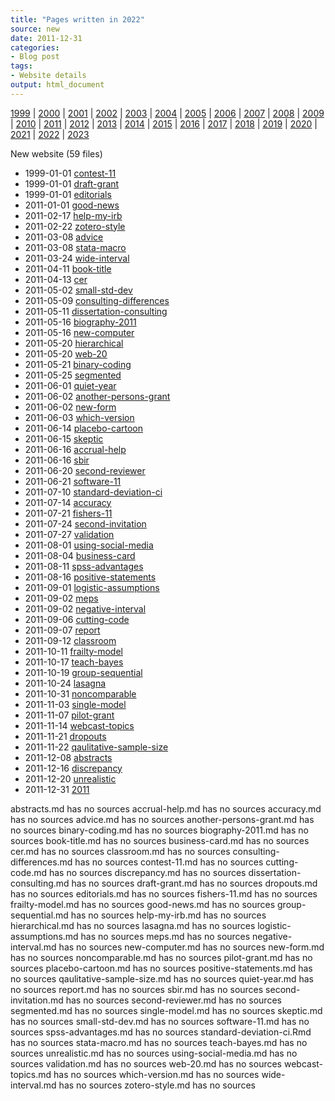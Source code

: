 ```yaml
---
title: "Pages written in 2022"
source: new
date: 2011-12-31
categories:
- Blog post
tags:
- Website details
output: html_document
---
```

 
[1999](http://new.pmean.com/1999/) | [2000](http://new.pmean.com/2000/) | [2001](http://new.pmean.com/2001/) | [2002](http://new.pmean.com/2002/) | [2003](http://new.pmean.com/2003/) | [2004](http://new.pmean.com/2004/) | [2005](http://new.pmean.com/2005/) | [2006](http://new.pmean.com/2006/) | [2007](http://new.pmean.com/2007/) | [2008](http://new.pmean.com/2008/) | [2009](http://new.pmean.com/2009/) | [2010](http://new.pmean.com/2010/) | [2011](http://new.pmean.com/2011/) | [2012](http://new.pmean.com/2012/) | [2013](http://new.pmean.com/2013/) | [2014](http://new.pmean.com/2014/) | [2015](http://new.pmean.com/2015/) | [2016](http://new.pmean.com/2016/) | [2017](http://new.pmean.com/2017/) | [2018](http://new.pmean.com/2018/) | [2019](http://new.pmean.com/2019/) | [2020](http://new.pmean.com/2020/) | [2021](http://new.pmean.com/2021/) | [2022](http://new.pmean.com/2022/) | [2023](http://new.pmean.com/2023/)
 
New website (59 files)
 
+ 1999-01-01 [contest-11](http://new.pmean.com/contest-11/)    
+ 1999-01-01 [draft-grant](http://new.pmean.com/draft-grant/)    
+ 1999-01-01 [editorials](http://new.pmean.com/editorials/)    
+ 2011-01-01 [good-news](http://new.pmean.com/good-news/)    
+ 2011-02-17 [help-my-irb](http://new.pmean.com/help-my-irb/)    
+ 2011-02-22 [zotero-style](http://new.pmean.com/zotero-style/)    
+ 2011-03-08 [advice](http://new.pmean.com/advice/)    
+ 2011-03-08 [stata-macro](http://new.pmean.com/stata-macro/)    
+ 2011-03-24 [wide-interval](http://new.pmean.com/wide-interval/)    
+ 2011-04-11 [book-title](http://new.pmean.com/book-title/)    
+ 2011-04-13 [cer](http://new.pmean.com/cer/)    
+ 2011-05-02 [small-std-dev](http://new.pmean.com/small-std-dev/)    
+ 2011-05-09 [consulting-differences](http://new.pmean.com/consulting-differences/)    
+ 2011-05-11 [dissertation-consulting](http://new.pmean.com/dissertation-consulting/)    
+ 2011-05-16 [biography-2011](http://new.pmean.com/biography-2011/)    
+ 2011-05-16 [new-computer](http://new.pmean.com/new-computer/)    
+ 2011-05-20 [hierarchical](http://new.pmean.com/hierarchical/)    
+ 2011-05-20 [web-20](http://new.pmean.com/web-20/)    
+ 2011-05-21 [binary-coding](http://new.pmean.com/binary-coding/)    
+ 2011-05-25 [segmented](http://new.pmean.com/segmented/)    
+ 2011-06-01 [quiet-year](http://new.pmean.com/quiet-year/)    
+ 2011-06-02 [another-persons-grant](http://new.pmean.com/another-persons-grant/)    
+ 2011-06-02 [new-form](http://new.pmean.com/new-form/)    
+ 2011-06-03 [which-version](http://new.pmean.com/which-version/)    
+ 2011-06-14 [placebo-cartoon](http://new.pmean.com/placebo-cartoon/)    
+ 2011-06-15 [skeptic](http://new.pmean.com/skeptic/)    
+ 2011-06-16 [accrual-help](http://new.pmean.com/accrual-help/)    
+ 2011-06-16 [sbir](http://new.pmean.com/sbir/)    
+ 2011-06-20 [second-reviewer](http://new.pmean.com/second-reviewer/)    
+ 2011-06-21 [software-11](http://new.pmean.com/software-11/)    
+ 2011-07-10 [standard-deviation-ci](http://new.pmean.com/standard-deviation-ci/)    
+ 2011-07-14 [accuracy](http://new.pmean.com/accuracy/)    
+ 2011-07-21 [fishers-11](http://new.pmean.com/fishers-11/)    
+ 2011-07-24 [second-invitation](http://new.pmean.com/second-invitation/)    
+ 2011-07-27 [validation](http://new.pmean.com/validation/)    
+ 2011-08-01 [using-social-media](http://new.pmean.com/using-social-media/)    
+ 2011-08-04 [business-card](http://new.pmean.com/business-card/)    
+ 2011-08-11 [spss-advantages](http://new.pmean.com/spss-advantages/)    
+ 2011-08-16 [positive-statements](http://new.pmean.com/positive-statements/)    
+ 2011-09-01 [logistic-assumptions](http://new.pmean.com/logistic-assumptions/)    
+ 2011-09-02 [meps](http://new.pmean.com/meps/)    
+ 2011-09-02 [negative-interval](http://new.pmean.com/negative-interval/)    
+ 2011-09-06 [cutting-code](http://new.pmean.com/cutting-code/)    
+ 2011-09-07 [report](http://new.pmean.com/report/)    
+ 2011-09-12 [classroom](http://new.pmean.com/classroom/)    
+ 2011-10-11 [frailty-model](http://new.pmean.com/frailty-model/)    
+ 2011-10-17 [teach-bayes](http://new.pmean.com/teach-bayes/)    
+ 2011-10-19 [group-sequential](http://new.pmean.com/group-sequential/)    
+ 2011-10-24 [lasagna](http://new.pmean.com/lasagna/)    
+ 2011-10-31 [noncomparable](http://new.pmean.com/noncomparable/)    
+ 2011-11-03 [single-model](http://new.pmean.com/single-model/)    
+ 2011-11-07 [pilot-grant](http://new.pmean.com/pilot-grant/)    
+ 2011-11-14 [webcast-topics](http://new.pmean.com/webcast-topics/)    
+ 2011-11-21 [dropouts](http://new.pmean.com/dropouts/)    
+ 2011-11-22 [qaulitative-sample-size](http://new.pmean.com/qaulitative-sample-size/)    
+ 2011-12-08 [abstracts](http://new.pmean.com/abstracts/)    
+ 2011-12-16 [discrepancy](http://new.pmean.com/discrepancy/)    
+ 2011-12-20 [unrealistic](http://new.pmean.com/unrealistic/)    
+ 2011-12-31 [2011](http://new.pmean.com/2011/)  
 
abstracts.md has no sources
accrual-help.md has no sources
accuracy.md has no sources
advice.md has no sources
another-persons-grant.md has no sources
binary-coding.md has no sources
biography-2011.md has no sources
book-title.md has no sources
business-card.md has no sources
cer.md has no sources
classroom.md has no sources
consulting-differences.md has no sources
contest-11.md has no sources
cutting-code.md has no sources
discrepancy.md has no sources
dissertation-consulting.md has no sources
draft-grant.md has no sources
dropouts.md has no sources
editorials.md has no sources
fishers-11.md has no sources
frailty-model.md has no sources
good-news.md has no sources
group-sequential.md has no sources
help-my-irb.md has no sources
hierarchical.md has no sources
lasagna.md has no sources
logistic-assumptions.md has no sources
meps.md has no sources
negative-interval.md has no sources
new-computer.md has no sources
new-form.md has no sources
noncomparable.md has no sources
pilot-grant.md has no sources
placebo-cartoon.md has no sources
positive-statements.md has no sources
qaulitative-sample-size.md has no sources
quiet-year.md has no sources
report.md has no sources
sbir.md has no sources
second-invitation.md has no sources
second-reviewer.md has no sources
segmented.md has no sources
single-model.md has no sources
skeptic.md has no sources
small-std-dev.md has no sources
software-11.md has no sources
spss-advantages.md has no sources
standard-deviation-ci.Rmd has no sources
stata-macro.md has no sources
teach-bayes.md has no sources
unrealistic.md has no sources
using-social-media.md has no sources
validation.md has no sources
web-20.md has no sources
webcast-topics.md has no sources
which-version.md has no sources
wide-interval.md has no sources
zotero-style.md has no sources
